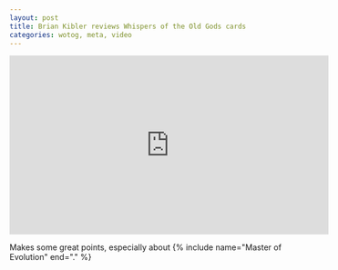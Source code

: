 ```yaml
---
layout: post
title: Brian Kibler reviews Whispers of the Old Gods cards
categories: wotog, meta, video
---
```


<iframe width="560" height="315" src="https://www.youtube.com/embed/videoseries?list=PLB5cUjNPfOGH7BG0IWh_1YkRt0l6tFBqi" frameborder="0" allowfullscreen></iframe>

Makes some great points, especially about {% include name="Master of Evolution" end="." %}
